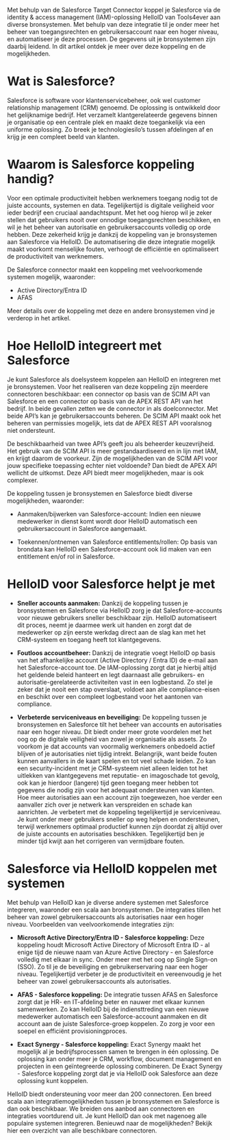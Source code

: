 Met behulp van de Salesforce Target Connector koppel je Salesforce via de identity & access management (IAM)-oplossing HelloID van Tools4ever aan diverse bronsystemen. Met behulp van deze integratie til je onder meer het beheer van toegangsrechten en gebruikersaccount naar een hoger niveau, en automatiseer je deze processen. De gegevens uit je bronsystemen zijn daarbij leidend. In dit artikel ontdek je meer over deze koppeling en de mogelijkheden.

# Wat is Salesforce?

Salesforce is software voor klantenservicebeheer, ook wel customer relationship management (CRM) genoemd. De oplossing is ontwikkeld door het gelijknamige bedrijf. Het verzamelt klantgerelateerde gegevens binnen je organisatie op een centrale plek en maakt deze toegankelijk via een uniforme oplossing. Zo breek je technologiesilo’s tussen afdelingen af en krijg je een compleet beeld van klanten. 

# Waarom is Salesforce koppeling handig?

Voor een optimale productiviteit hebben werknemers toegang nodig tot de juiste accounts, systemen en data. Tegelijkertijd is digitale veiligheid voor ieder bedrijf een cruciaal aandachtspunt. Met het oog hierop wil je zeker stellen dat gebruikers nooit over onnodige toegangsrechten beschikken, en wil je het beheer van autorisatie en gebruikersaccounts volledig op orde hebben. Deze zekerheid krijg je dankzij de koppeling van je bronsystemen aan Salesforce via HelloID. De automatisering die deze integratie mogelijk maakt voorkomt menselijke fouten, verhoogt de efficiëntie en optimaliseert de productiviteit van werknemers. 

De Salesforce connector maakt een koppeling met veelvoorkomende systemen mogelijk, waaronder: 

*	Active Directory/Entra ID
*	AFAS

Meer details over de koppeling met deze en andere bronsystemen vind je verderop in het artikel.

# Hoe HelloID integreert met Salesforce

Je kunt Salesforce als doelsysteem koppelen aan HelloID en integreren met je bronsystemen. Voor het realiseren van deze koppeling zijn meerdere connectoren beschikbaar: een connector op basis van de SCIM API van Salesforce en een connector op basis van de APEX REST API van het bedrijf. In beide gevallen zetten we de connector in als doelconnector. Met beide API’s kan je gebruikersaccounts beheren. De SCIM API maakt ook het beheren van permissies mogelijk, iets dat de APEX REST API vooralsnog niet ondersteunt. 

De beschikbaarheid van twee API’s geeft jou als beheerder keuzevrijheid. Het gebruik van de SCIM API is meer gestandaardiseerd en in lijn met IAM, en krijgt daarom de voorkeur. Zijn de mogelijkheden van de SCIM API voor jouw specifieke toepassing echter niet voldoende? Dan biedt de APEX API wellicht de uitkomst. Deze API biedt meer mogelijkheden, maar is ook complexer.

De koppeling tussen je bronsystemen en Salesforce biedt diverse mogelijkheden, waaronder:

*	Aanmaken/bijwerken van Salesforce-account: Indien een nieuwe medewerker in dienst komt wordt door HelloID automatisch een gebruikersaccount in Salesforce aangemaakt.

*	Toekennen/ontnemen van Salesforce entitlements/rollen: Op basis van brondata kan HelloID een Salesforce-account ook lid maken van een entitlement en/of rol in Salesforce.


# HelloID voor Salesforce helpt je met

* **Sneller accounts aanmaken:** Dankzij de koppeling tussen je bronsystemen en Salesforce via HelloID zorg je dat Salesforce-accounts voor nieuwe gebruikers sneller beschikbaar zijn. HelloID automatiseert dit proces, neemt je daarmee werk uit handen en zorgt dat de medewerker op zijn eerste werkdag direct aan de slag kan met het CRM-systeem en toegang heeft tot klantgegevens. 

* **Foutloos accountbeheer:** Dankzij de integratie voegt HelloID op basis van het afhankelijke account (Active Directory / Entra ID) de e-mail aan het Salesforce-account toe. De IAM-oplossing zorgt dat je hierbij altijd het geldende beleid hanteert en legt daarnaast alle gebruikers- en autorisatie-gerelateerde activiteiten vast in een logbestand. Zo stel je zeker dat je nooit een stap overslaat, voldoet aan alle compliance-eisen en beschikt over een compleet logbestand voor het aantonen van compliance. 

* **Verbeterde serviceniveaus en beveiliging:** De koppeling tussen je bronsystemen en Salesforce tilt het beheer van accounts en autorisaties naar een hoger niveau. Dit biedt onder meer grote voordelen met het oog op de digitale veiligheid van zowel je organisatie als assets. Zo voorkom je dat accounts van voormalig werknemers onbedoeld actief blijven of je autorisaties niet tijdig intrekt. Belangrijk, want beide fouten kunnen aanvallers in de kaart spelen en tot veel schade leiden. Zo kan een security-incident met je CRM-systeem niet alleen leiden tot het uitlekken van klantgegevens met reputatie- en imagoschade tot gevolg, ook kan je hierdoor (langere) tijd geen toegang meer hebben tot gegevens die nodig zijn voor het adequaat ondersteunen van klanten. Hoe meer autorisaties aan een account zijn toegewezen, hoe verder een aanvaller zich over je netwerk kan verspreiden en schade kan aanrichten. Je verbetert met de koppeling tegelijkertijd je serviceniveau. Je kunt onder meer gebruikers sneller op weg helpen en ondersteunen, terwijl werknemers optimaal productief kunnen zijn doordat zij altijd over de juiste accounts en autorisaties beschikken. Tegelijkertijd ben je minder tijd kwijt aan het corrigeren van vermijdbare fouten. 


# Salesforce via HelloID koppelen met systemen

Met behulp van HelloID kan je diverse andere systemen met Salesforce integreren, waaronder een scala aan bronsystemen. De integraties tillen het beheer van zowel gebruikersaccounts als autorisaties naar een hoger niveau. Voorbeelden van veelvoorkomende integraties zijn: 

* **Microsoft Active Directory/Entra ID - Salesforce koppeling:** Deze koppeling houdt Microsoft Active Directory of Microsoft Entra ID - al enige tijd de nieuwe naam van Azure Active Directory - en Salesforce volledig met elkaar in sync. Onder meer met het oog op Single Sign-on (SSO). Zo til je de beveiliging en gebruikerservaring naar een hoger niveau. Tegelijkertijd verbeter je de productiviteit en vereenvoudig je het beheer van zowel gebruikersaccounts als autorisaties. 

* **AFAS - Salesforce koppeling:** De integratie tussen AFAS en Salesforce zorgt dat je HR- en IT-afdeling beter en nauwer met elkaar kunnen samenwerken. Zo kan HelloID bij de indiensttreding van een nieuwe medewerker automatisch een Salesforce-account aanmaken en dit account aan de juiste Salesforce-groep koppelen. Zo zorg je voor een soepel en efficiënt provisioningproces. 

* **Exact Synergy - Salesforce koppeling:** Exact Synergy maakt het mogelijk al je bedrijfsprocessen samen te brengen in één oplossing. De oplossing kan onder meer je CRM, workflow, document management en projecten in een geïntegreerde oplossing combineren. De Exact Synergy - Salesforce koppeling zorgt dat je via HelloID ook Salesforce aan deze oplossing kunt koppelen. 

HelloID biedt ondersteuning voor meer dan 200 connectoren. Een breed scala aan integratiemogelijkheden tussen je bronsystemen en Salesforce is dan ook beschikbaar. We breiden ons aanbod aan connectoren en integraties voortdurend uit. Je kunt HelloID dan ook met nagenoeg alle populaire systemen integreren. Benieuwd naar de mogelijkheden? Bekijk hier een overzicht van alle beschikbare connectoren.
